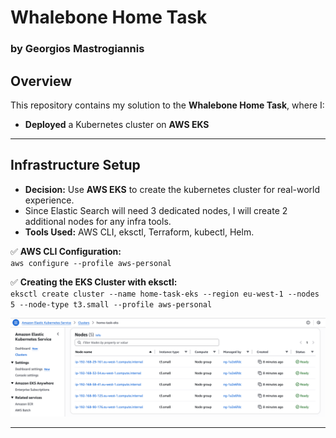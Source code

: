 # Whalebone Home Task
### by Georgios Mastrogiannis

## Overview
This repository contains my solution to the **Whalebone Home Task**, where I:
- **Deployed** a Kubernetes cluster on **AWS EKS**


---

## Infrastructure Setup
- **Decision:** Use **AWS EKS** to create the kubernetes cluster for real-world experience.
- Since Elastic Search will need 3 dedicated nodes, I will create 2 additional nodes for any infra tools.
- **Tools Used:** AWS CLI, eksctl, Terraform, kubectl, Helm.

✅ **AWS CLI Configuration:**  
`aws configure --profile aws-personal`  

✅ **Creating the EKS Cluster with eksctl:**  
`eksctl create cluster --name home-task-eks --region eu-west-1 --nodes 5 --node-type t3.small --profile aws-personal`  

![EKS Cluster overview](screenshots/eks_cluster_overview.png)

---